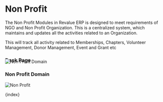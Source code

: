 # Non Profit


The Non Profit Modules in Revalue ERP is designed to meet requirements of NGO and Non Profit Organization. This is a centralized system, which maintains and updates all the activities related to an Organization.

This will track all activity related to Memberships, Chapters, Volunteer Management,
Donor Management, Event and Grant etc


### Desk Page
<img class="screenshot" >

<div class="section" style="padding-top: 0px; margin-top: -30px;">
	<div class="fake-browser-frame">
		<img class="img-responsive browser-image feature-image" alt="Non Profit Domain"
			src="/docs/assets/img/non_profit/non_profit_domain.png">
	</div>
</div>

### Non Profit Domain
<img class="screenshot" alt="Non Profit" src="/docs/assets/img/non_profit/module.png">

{index}